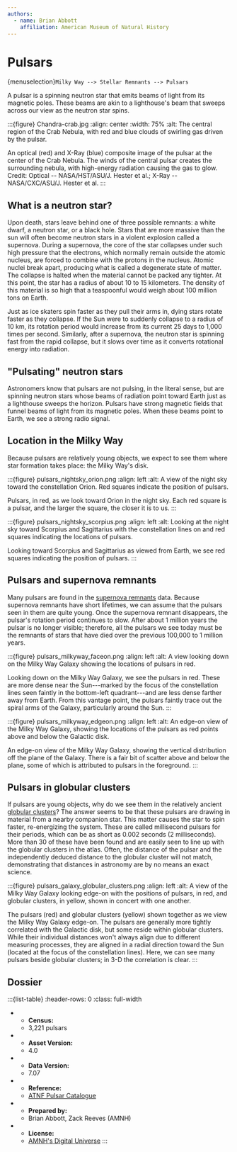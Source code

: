 ```yaml
---
authors:
  - name: Brian Abbott
    affiliation: American Museum of Natural History
---
```



# Pulsars

{menuselection}`Milky Way --> Stellar Remnants --> Pulsars`


A pulsar is a spinning neutron star that emits beams of light from its magnetic poles. These beams are akin to a lighthouse's beam that sweeps across our view as the neutron star spins.

:::{figure} Chandra-crab.jpg
:align: center
:width: 75%
:alt: The central region of the Crab Nebula, with red and blue clouds of swirling gas driven by the pulsar.

An optical (red) and X-Ray (blue) composite image of the pulsar at the center of the Crab Nebula. The winds of the central pulsar creates the surrounding nebula, with high-energy radiation causing the gas to glow. Credit: Optical -- NASA/HST/ASU/J. Hester et al.; X-Ray -- NASA/CXC/ASU/J. Hester et al.
:::



## What is a neutron star?

Upon death, stars leave behind one of three possible remnants: a white dwarf, a neutron star, or a black hole. Stars that are more massive than the sun will often become neutron stars in a violent explosion called a supernova. During a supernova, the core of the star collapses under such high pressure that the electrons, which normally remain outside the atomic nucleus, are forced to combine with the protons in the nucleus. Atomic nuclei break apart, producing what is called a degenerate state of matter. The collapse is halted when the material cannot be packed any tighter. At this point, the star has a radius of about 10 to 15 kilometers. The density of this material is so high that a teaspoonful would weigh about 100 million tons on Earth.

Just as ice skaters spin faster as they pull their arms in, dying stars rotate faster as they collapse. If the Sun were to suddenly collapse to a radius of 10 km, its rotation period would increase from its current 25 days to 1,000 times per second. Similarly, after a supernova, the neutron star is spinning fast from the rapid collapse, but it slows over time as it converts rotational energy into radiation.


## "Pulsating" neutron stars

Astronomers know that pulsars are not pulsing, in the literal sense, but are spinning neutron stars whose beams of radiation point toward Earth just as a lighthouse sweeps the horizon. Pulsars have strong magnetic fields that funnel beams of light from its magnetic poles. When these beams point to Earth, we see a strong radio signal.



## Location in the Milky Way

Because pulsars are relatively young objects, we expect to see them where star formation takes place: the Milky Way's disk. 

:::{figure} pulsars_nightsky_orion.png
:align: left
:alt: A view of the night sky toward the constellation Orion. Red squares indicate the position of pulsars.

Pulsars, in red, as we look toward Orion in the night sky. Each red square is a pulsar, and the larger the square, the closer it is to us.
:::


:::{figure} pulsars_nightsky_scorpius.png
:align: left
:alt: Looking at the night sky toward Scorpius and Sagittarius with the constellation lines on and red squares indicating the locations of pulsars.

Looking toward Scorpius and Sagittarius as viewed from Earth, we see red squares indicating the position of pulsars.
:::





## Pulsars and supernova remnants

Many pulsars are found in the [supernova remnants](../../nebulae/supernova-remnants/index) data. Because supernova remnants have short lifetimes, we can assume that the pulsars seen in them are quite young. Once the supernova remnant disappears, the pulsar's rotation period continues to slow. After about 1 million years the pulsar is no longer visible; therefore, all the pulsars we see today must be the remnants of stars that have died over the previous 100,000 to 1 million years.


:::{figure} pulsars_milkyway_faceon.png
:align: left
:alt: A view looking down on the Milky Way Galaxy showing the locations of pulsars in red.

Looking down on the Milky Way Galaxy, we see the pulsars in red. These are more dense near the Sun---marked by the focus of the constellation lines seen faintly in the bottom-left quadrant---and are less dense farther away from Earth. From this vantage point, the pulsars faintly trace out the spiral arms of the Galaxy, particularly around the Sun.
:::


:::{figure} pulsars_milkyway_edgeon.png
:align: left
:alt: An edge-on view of the Milky Way Galaxy, showing the locations of the pulsars as red points above and below the Galactic disk.

An edge-on view of the Milky Way Galaxy, showing the vertical distribution off the plane of the Galaxy. There is a fair bit of scatter above and below the plane, some of which is attributed to pulsars in the foreground.
:::



## Pulsars in globular clusters

If pulsars are young objects, why do we see them in the relatively ancient [globular clusters](../../star-clusters/globular-clusters/index)? The answer seems to be that these pulsars are drawing in material from a nearby companion star. This matter causes the star to spin faster, re-energizing the system. These are called millisecond pulsars for their periods, which can be as short as 0.002 seconds (2 milliseconds). More than 30 of these have been found and are easily seen to line up with the globular clusters in the atlas. Often, the distance of the pulsar and the independently deduced distance to the globular cluster will not match, demonstrating that distances in astronomy are by no means an exact science.

:::{figure} pulsars_galaxy_globular_clusters.png
:align: left
:alt: A view of the Milky Way Galaxy looking edge-on with the positions of pulsars, in red, and globular clusters, in yellow, shown in concert with one another.

The pulsars (red) and globular clusters (yellow) shown together as we view the Milky Way Galaxy edge-on. The pulsars are generally more tightly correlated with the Galactic disk, but some reside within globular clusters. While their individual distances won't always align due to different measuring processes, they are aligned in a radial direction toward the Sun (located at the focus of the constellation lines). Here, we can see many pulsars beside globular clusters; in 3-D the correlation is clear.
:::






## Dossier
:::{list-table}
:header-rows: 0
:class: full-width

* - **Census:**
  - 3,221 pulsars
* - **Asset Version:**
  - 4.0
* - **Data Version:**
  - 7.07
* - **Reference:**
  - [ATNF Pulsar Catalogue](http://www.atnf.csiro.au/research/pulsar/)
* - **Prepared by:**
  - Brian Abbott, Zack Reeves (AMNH)
* - **License:**
  - [AMNH's Digital Universe](../../../licenses/digital-universe-license.md)
:::